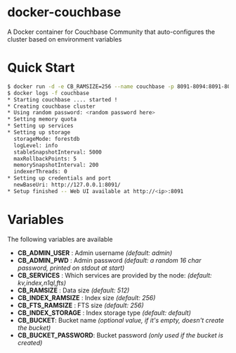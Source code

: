 # docker-couchbase

A Docker container for Couchbase Community that auto-configures the cluster based on environment variables

# Quick Start

```bash
$ docker run -d -e CB_RAMSIZE=256 --name couchbase -p 8091-8094:8091-8094 -p 11210:11210 crobin/couchbase-community
$ docker logs -f couchbase
* Starting couchbase .... started !
* Creating couchbase cluster
* Using random password: <random password here>
* Setting memory quota
* Setting up services
* Setting up storage
  storageMode: forestdb
  logLevel: info
  stableSnapshotInterval: 5000
  maxRollbackPoints: 5
  memorySnapshotInterval: 200
  indexerThreads: 0
* Setting up credentials and port
  newBaseUri: http://127.0.0.1:8091/
* Setup finished -- Web UI available at http://<ip>:8091
```

# Variables

The following variables are available

* __CB_ADMIN_USER__ : Admin username _(default: admin)_
* __CB_ADMIN_PWD__ : Admin password _(default: a random 16 char password, printed on stdout at start)_
* __CB_SERVICES__ : Which services are provided by the node: _(default: kv,index,n1ql,fts)_
* __CB_RAMSIZE__ : Data size _(default: 512)_
* __CB_INDEX_RAMSIZE__ : Index size _(default: 256)_
* __CB_FTS_RAMSIZE__ : FTS size _(default: 256)_
* __CB_INDEX_STORAGE__ : Index storage type _(default: default)_
* __CB_BUCKET__: Bucket name _(optional value, if it's empty, doesn't create the bucket)_
* __CB_BUCKET_PASSWORD__: Bucket password _(only used if the bucket is created)_
